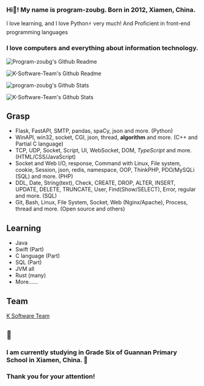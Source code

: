 ### Hi👋! My name is program-zoubg. Born in 2012, Xiamen, China.

I love learning, and I love Python⚡ very much! And Proficient in front-end programming languages

### I love computers and everything about information technology.

![Program-zoubg's Github Readme](https://github-readme-stats.vercel.app/api?username=program-zoubg&show_icons=true&theme=dark&include_all_commits=true)

![K-Software-Team's Github Readme](https://github-readme-stats.vercel.app/api?username=k-software-team&show_icons=true&theme=dark&include_all_commits=true)

![program-zoubg's Github Stats](https://stats.deeptrain.net/user/program-zoubg/)

![K-Software-Team's Github Stats](https://stats.deeptrain.net/user/k-software-team/)

## Grasp
- Flask, FastAPI, SMTP, pandas, spaCy, json and more. (Python)
- WinAPI, win32, socket, CGI, json, thread, **algorithm** and more. (C++ and Partial C language)
- TCP, UDP, Socket, Script, UI, WebSocket, DOM, *TypeScript* and more. (HTML/CSS/JavaScript)
- Socket and Web I/O, response, Command with Linux, File system, cookie, Session, json, redis, namespace, OOP, ThinkPHP, PDO/MySQLi (SQL) and more. (PHP)
- DDL, Date, String(text), Check, CREATE, DROP, ALTER, INSERT, UPDATE, DELETE, TRUNCATE, User, Find(Show/SELECT), Error, regular and more. (SQL)
- Git, Bash, Linux, File System, Socket, Web (Nginx/Apache), Process, thread and more. (Open source and others)

## Learning
- Java
- Swift (Part)
- C language (Part)
- SQL (Part)
- JVM all
- Rust (many)
- More……

## Team

[K Software Team](https://github.com/K-Software-Team)

## 💬
### I am currently studying in Grade Six of Guannan Primary School in Xiamen, China. 🌱
### Thank you for your attention!
